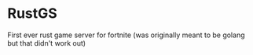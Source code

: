 # RustGS

First ever rust game server for fortnite (was originally meant to be golang but that didn't work out)

